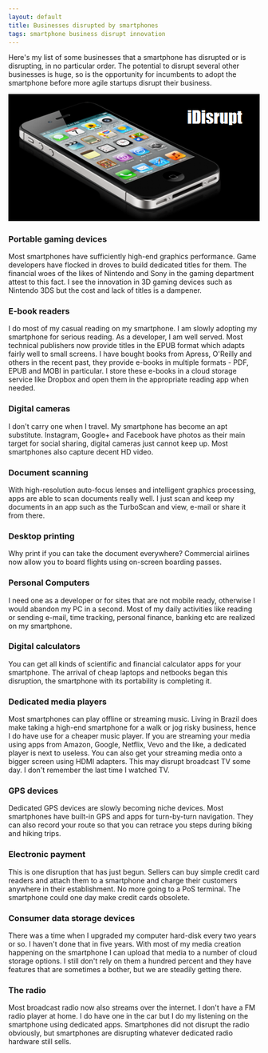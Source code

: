 ```yaml
---
layout: default
title: Businesses disrupted by smartphones
tags: smartphone business disrupt innovation
---
```


Here's my list of some businesses that a smartphone has disrupted or is disrupting, in no particular order.  The potential to disrupt several other businesses is huge, so is the opportunity for incumbents to adopt the smartphone before more agile startups disrupt their business.

![iPhone](/assets/img/iphone-idisrupt.png)

### Portable gaming devices

Most smartphones have sufficiently high-end graphics performance. Game developers have flocked in droves to build dedicated titles for them. The financial woes of the likes of Nintendo and Sony in the gaming department attest to this fact. I see the innovation in 3D gaming devices such as Nintendo 3DS but the cost and lack of titles is a dampener.

### E-book readers

I do most of my casual reading on my smartphone. I am slowly adopting my smartphone for serious reading. As a developer, I am well served. Most technical publishers now provide titles in the EPUB format which adapts fairly well to small screens. I have bought books from Apress, O'Reilly and others in the recent past, they provide e-books in multiple formats - PDF, EPUB and MOBI in particular. I store these e-books in a cloud storage service like Dropbox and open them in the appropriate reading app when needed.

### Digital cameras

I don't carry one when I travel. My smartphone has become an apt substitute. Instagram, Google+ and Facebook have photos as their main target for social sharing, digital cameras just cannot keep up. Most smartphones also capture decent HD video.

### Document scanning

With high-resolution auto-focus lenses and intelligent graphics processing, apps are able to scan documents really well. I just scan and keep my documents in an app such as the TurboScan and view, e-mail or share it from there.

### Desktop printing

Why print if you can take the document everywhere? Commercial airlines now allow you to board flights using on-screen boarding passes.

### Personal Computers

I need one as a developer or for sites that are not mobile ready, otherwise I would abandon my PC in a second. Most of my daily activities like reading or sending e-mail, time tracking, personal finance, banking etc are realized on my smartphone.

### Digital calculators

You can get all kinds of scientific and financial calculator apps for your smartphone. The arrival of cheap laptops and netbooks began this disruption, the smartphone with its portability is completing it.

### Dedicated media players

Most smartphones can play offline or streaming music. Living in Brazil does make taking a high-end smartphone for a walk or jog risky business, hence I do have use for a cheaper music player. If you are streaming your media using apps from Amazon, Google, Netflix, Vevo and the like, a dedicated player is next to useless. You can also get your streaming media onto a bigger screen using HDMI adapters. This may disrupt broadcast TV some day. I don't remember the last time I watched TV.

### GPS devices

Dedicated GPS devices are slowly becoming niche devices. Most smartphones have built-in GPS and apps for turn-by-turn navigation. They can also record your route so that you can retrace you steps during biking and hiking trips.

### Electronic payment

This is one disruption that has just begun. Sellers can buy simple credit card readers and attach them to a smartphone and charge their customers anywhere in their establishment. No more going to a PoS terminal. The smartphone could one day make credit cards obsolete.

### Consumer data storage devices

There was a time when I upgraded my computer hard-disk every two years or so. I haven't done that in five years. With most of my media creation happening on the smartphone I can upload that media to a number of cloud storage options. I still don't rely on them a hundred percent and they have features that are sometimes a bother, but we are steadily getting there.

### The radio

Most broadcast radio now also streams over the internet. I don't have a FM radio player at home. I do have one in the car but I do my listening on the smartphone using dedicated apps. Smartphones did not disrupt the radio obviously, but smartphones are disrupting whatever dedicated radio hardware still sells.
